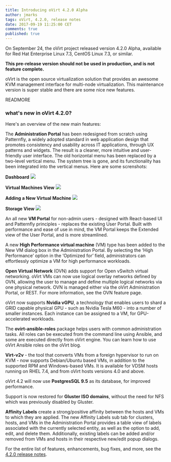 ```yaml
---
title: Introducing oVirt 4.2.0 Alpha
author: jmarks
tags: oVirt, 4.2.0, release notes
date: 2017-09-19 11:25:00 CET
comments: true
published: true
---
```


On September 24, the oVirt project released version 4.2.0 Alpha, available for Red Hat Enterprise Linux 7.3, CentOS Linux 7.3, or similar.

**This pre-release version should not be used in production, and is not feature complete.**

oVirt is the open source virtualization solution that provides an awesome KVM management interface for multi-node virtualization. This maintenance version is super stable and there are some nice new features.

READMORE

### what's new in oVirt 4.2.0?

Here's an overview of the new main features:

The **Administration Portal** has been redesigned from scratch using Patternfly, a widely adopted standard in web application design that promotes consistency and usability across IT applications, through UX patterns and widgets. The result is a cleaner, more intuitive and user-friendly user interface. The old horizontal menu has been replaced by a two-level vertical menu. The system tree is gone, and its functionality has been integrated into the vertical menus. Here are some screnshots:

**Dashboard**
![](/images/blog/2017-09-19/adminportal_dashboard.png)

**Virtual Machines View**
![](/images/blog/2017-09-19/adminportal_compute_VMs.png)

**Adding a New Virtual Machine**
![](/images/blog/2017-09-19/adminportal_compute_VM_New.png)

**Storage View**
![](/images/blog/2017-09-19/adminportal_storage.png)


An all new **VM Portal** for non-admin users - designed with React-based UI and Patternfly principles - replaces the existing User Portal. Built with performance and ease of use in mind, the VM Portal keeps the Extended view of the User Portal, and is more streamlined.

A new **High Performance virtual machine** (VM) type has been added to the New VM dialog box in the Administration Portal. By selecting the ‘High Performance’ option in the ‘Optimized for’ field, administrators can effortlessly optimize a VM for high performance workloads.

**Open Virtual Network** (OVN) adds support for Open vSwitch virtual networking. oVirt VMs can now use logical overlay networks defined by OVN, allowing the user to manage and define multiple logical networks via one physical network. OVN is managed either via the oVirt Administration Portal, or REST.  For more information, see the OVN feature page.

oVirt now supports **Nvidia vGPU**, a technology that enables users to shard a GRID capable physical GPU - such as Nvidia Tesla M60 - into a number of smaller instances. Each instance can be assigned to a VM, for GPU-accelerated workloads.

The **ovirt-ansible-roles** package helps users with common administration tasks. All roles can be executed from the command line using Ansible, and some are executed directly from oVirt engine. You can learn how to use oVirt Ansible roles on the oVirt blog.

**Virt-v2v** - the tool that converts VMs from a foreign hypervisor to run on KVM - now supports Debian/Ubuntu based VMs, in addition to the supported RPM and Windows-based VMs. It is available for VDSM hosts running on RHEL 7.4, and from oVirt hosts versions 4.0 and above.

oVirt 4.2 will now use **PostgresSQL 9.5** as its database, for improved performance.


Support is now restored for **Gluster ISO domains**, without the need for NFS which was previously disabled by Gluster.

**Affinity Labels** create a strong/positive affinity between the hosts and VMs to which they are applied. The new Affinity Labels sub tab for clusters, hosts, and VMs in the Administration Portal provides a table view of labels associated with the currently selected entity, as well as the option to add, edit, and delete them. Additionally, existing labels can be added and/or removed from VMs and hosts in their respective new/edit popup dialogs.


For the entire list of features, enhancements, bug fixes, and more, see the [4.2.0 release notes](/release/4.2.0/).
